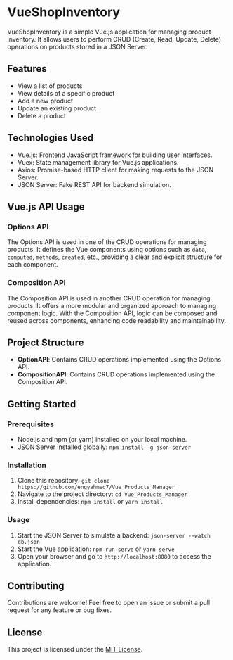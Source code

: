 # VueShopInventory

VueShopInventory is a simple Vue.js application for managing product inventory. It allows users to perform CRUD (Create, Read, Update, Delete) operations on products stored in a JSON Server.

## Features

- View a list of products
- View details of a specific product
- Add a new product
- Update an existing product
- Delete a product

## Technologies Used

- Vue.js: Frontend JavaScript framework for building user interfaces.
- Vuex: State management library for Vue.js applications.
- Axios: Promise-based HTTP client for making requests to the JSON Server.
- JSON Server: Fake REST API for backend simulation.

## Vue.js API Usage

### Options API

The Options API is used in one of the CRUD operations for managing products. It defines the Vue components using options such as `data`, `computed`, `methods`, `created`, etc., providing a clear and explicit structure for each component.

### Composition API

The Composition API is used in another CRUD operation for managing products. It offers a more modular and organized approach to managing component logic. With the Composition API, logic can be composed and reused across components, enhancing code readability and maintainability.

## Project Structure

- **OptionAPI**: Contains CRUD operations implemented using the Options API.
- **CompositionAPI**: Contains CRUD operations implemented using the Composition API.

## Getting Started

### Prerequisites

- Node.js and npm (or yarn) installed on your local machine.
- JSON Server installed globally: `npm install -g json-server`

### Installation

1. Clone this repository: `git clone https://github.com/engyahmed7/Vue_Products_Manager`
2. Navigate to the project directory: `cd Vue_Products_Manager`
3. Install dependencies: `npm install` or `yarn install`

### Usage

1. Start the JSON Server to simulate a backend: `json-server --watch db.json`
2. Start the Vue application: `npm run serve` or `yarn serve`
3. Open your browser and go to `http://localhost:8080` to access the application.

## Contributing

Contributions are welcome! Feel free to open an issue or submit a pull request for any feature or bug fixes.

## License

This project is licensed under the [MIT License](LICENSE).

